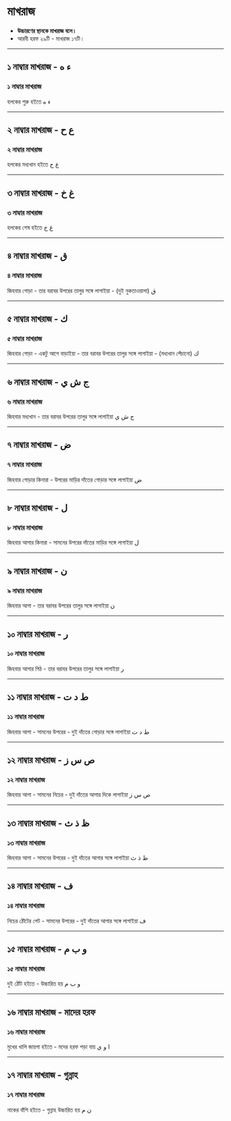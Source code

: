 # মাখরাজ
* **উচ্চারণের স্থানকে মাখরাজ বলে।**
* আরবী হরফ ২৯টি - মাখরাজ ১৭টি।

---
## ১ নাম্বার মাখরাজ - ء ه
### ১ নাম্বার মাখরাজ
হলকের শুরু হইতে 
ء ه

---

## ২ নাম্বার মাখরাজ - ع ح
### ২ নাম্বার মাখরাজ
হলকের মধ্যখান হইতে
ع  ح

---

## ৩ নাম্বার মাখরাজ - غ خ
### ৩ নাম্বার মাখরাজ
হলকের শেষ হইতে
غ خ

---

## ৪ নাম্বার মাখরাজ - ق
### ৪ নাম্বার মাখরাজ
জিহবার গোড়া - তার বরাবর উপরের তালুর সঙ্গে লাগাইয়া - (দুই নুকতাওয়ালা)
ق

---

## ৫ নাম্বার মাখরাজ - ك
### ৫ নাম্বার মাখরাজ
জিহবার গোড়া - একটু আগে বাড়াইয়া - তার বরাবর উপরের তালুর সঙ্গে লাগাইয়া - (মধ্যখান পেঁচানো)
ك

---

## ৬ নাম্বার মাখরাজ - ج ش ي
### ৬ নাম্বার মাখরাজ

জিহবার মধ্যখান - তার বরাবর উপরের তালুর সঙ্গে লাগাইয়া
ج  ش  ي

---

## ৭ নাম্বার মাখরাজ - ض
### ৭ নাম্বার মাখরাজ
জিহবার গোড়ার কিনারা - উপরের মাড়ির দাঁতের গোড়ার সঙ্গে লাগাইয়া
ض

---

## ৮ নাম্বার মাখরাজ - ل
### ৮ নাম্বার মাখরাজ
জিহবার আগার কিনারা - সামনের উপরের দাঁতের মাড়ির সঙ্গে লাগাইয়া
ل

---

## ৯ নাম্বার মাখরাজ - ن
### ৯ নাম্বার মাখরাজ
জিহবার আগা - তার বরাবর উপরের তালুর সঙ্গে লাগাইয়া
ن

---

## ১০ নাম্বার মাখরাজ - ر
### ১০ নাম্বার মাখরাজ
জিহবার আগার পিঠ - তার বরাবর উপরের তালুর সঙ্গে লাগাইয়া
ر

---

## ১১ নাম্বার মাখরাজ - ط د ت
### ১১ নাম্বার মাখরাজ
জিহবার আগা - সামনের উপরের - দুই দাঁতের গোড়ার সঙ্গে লাগাইয়া
ط د ت

---

## ১২ নাম্বার মাখরাজ - ص س ز
### ১২ নাম্বার মাখরাজ
জিহবার আগা - সামনের নিচের - দুই দাঁতের আগার দিকে লাগাইয়া 
ص س ز

---

## ১৩ নাম্বার মাখরাজ - ظ ذ ث
### ১৩ নাম্বার মাখরাজ
জিহবার আগা - সামনের উপরের - দুই দাঁতের আগার সঙ্গে লাগাইয়া
ظ ذ ث

---

## ১৪ নাম্বার মাখরাজ - ف
### ১৪ নাম্বার মাখরাজ
নিচের ঠোঁটের পেট - সামনের উপরের - দুই দাঁতের আগার সঙ্গে লাগাইয়া
ف

---

## ১৫ নাম্বার মাখরাজ - و ب م
### ১৫ নাম্বার মাখরাজ
দুই ঠোঁট হইতে - উচ্চারিত হয়
و ب م

---

## ১৬ নাম্বার মাখরাজ - মাদের হরফ
### ১৬ নাম্বার মাখরাজ
মুখের খালি জায়গা হইতে - মদের হরফ পড়া যায়
ا و ي

---

## ১৭ নাম্বার মাখরাজ - গুন্নাহ
### ১৭ নাম্বার মাখরাজ
নাকের বাঁশি হইতে - গুন্নাহ উচ্চারিত হয়
ن م